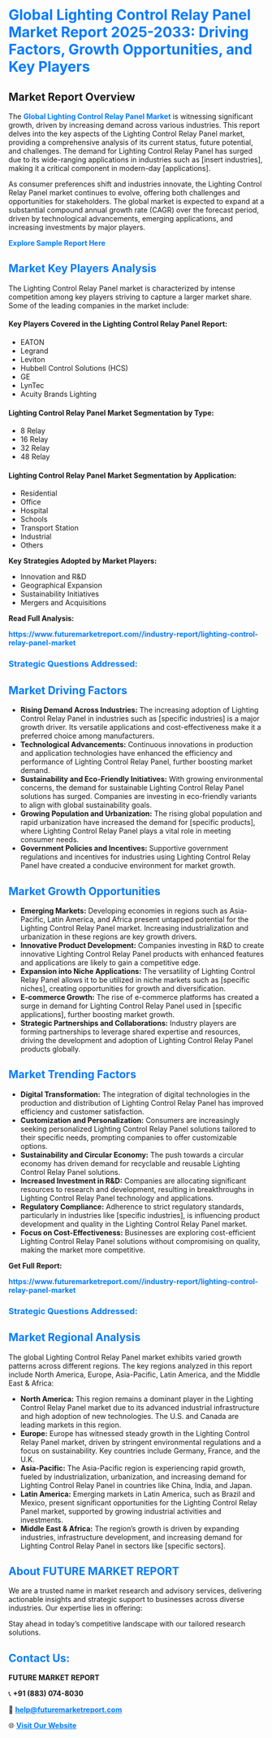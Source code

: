 <h1 style="color: #007BFF;">Global Lighting Control Relay Panel Market Report 2025-2033: Driving Factors, Growth Opportunities, and Key Players</h1>

<section id="overview">
<h2>Market Report Overview</h2>
<p>The <a href="https://www.futuremarketreport.com//industry-report/lighting-control-relay-panel-market" style="color: #007BFF; text-decoration: none;"><strong>Global Lighting Control Relay Panel Market</strong></a> is witnessing significant growth, driven by increasing demand across various industries. This report delves into the key aspects of the Lighting Control Relay Panel market, providing a comprehensive analysis of its current status, future potential, and challenges. The demand for Lighting Control Relay Panel has surged due to its wide-ranging applications in industries such as [insert industries], making it a critical component in modern-day [applications].</p>
<p>As consumer preferences shift and industries innovate, the Lighting Control Relay Panel market continues to evolve, offering both challenges and opportunities for stakeholders. The global market is expected to expand at a substantial compound annual growth rate (CAGR) over the forecast period, driven by technological advancements, emerging applications, and increasing investments by major players.</p>
</section>

<section id="overview">
<p><a href="https://www.futuremarketreport.com//request-sample/reportId=55337" style="color: #007BFF; text-decoration: none;"><strong>Explore Sample Report Here</strong></a></p>
</section>

<section id="key-players">
<h2 style="color: #007BFF;">Market Key Players Analysis</h2>
<p>The Lighting Control Relay Panel market is characterized by intense competition among key players striving to capture a larger market share. Some of the leading companies in the market include:</p>
<h4>Key Players Covered in the Lighting Control Relay Panel Report:</h4>
<ul><li>EATON</li><li>Legrand</li><li>Leviton</li><li>Hubbell Control Solutions (HCS)</li><li>GE</li><li>LynTec</li><li>Acuity Brands Lighting</li></ul>
<h4>Lighting Control Relay Panel Market Segmentation by Type:</h4>
<ul><li>8 Relay</li><li>16 Relay</li><li>32 Relay</li><li>48 Relay</li></ul>

<h4>Lighting Control Relay Panel Market Segmentation by Application:</h4>
<ul><li>Residential</li><li>Office</li><li>Hospital</li><li>Schools</li><li>Transport Station</li><li>Industrial</li><li>Others</li></ul>
<p><strong>Key Strategies Adopted by Market Players:</strong></p>
<ul>
<li>Innovation and R&D</li>
<li>Geographical Expansion</li>
<li>Sustainability Initiatives</li>
<li>Mergers and Acquisitions</li>
</ul>
</section>

<section>
<p><strong>Read Full Analysis: </strong></p><a href="https://www.futuremarketreport.com//industry-report/lighting-control-relay-panel-market" style="color: #007BFF; text-decoration: none;"><strong>https://www.futuremarketreport.com//industry-report/lighting-control-relay-panel-market</strong></a>
<h3 style="color: #007BFF;">Strategic Questions Addressed:</h3>
</section>

<section id="driving-factors">
<h2 style="color: #007BFF;">Market Driving Factors</h2>
<ul>
<li><strong>Rising Demand Across Industries:</strong> The increasing adoption of Lighting Control Relay Panel in industries such as [specific industries] is a major growth driver. Its versatile applications and cost-effectiveness make it a preferred choice among manufacturers.</li>
<li><strong>Technological Advancements:</strong> Continuous innovations in production and application technologies have enhanced the efficiency and performance of Lighting Control Relay Panel, further boosting market demand.</li>
<li><strong>Sustainability and Eco-Friendly Initiatives:</strong> With growing environmental concerns, the demand for sustainable Lighting Control Relay Panel solutions has surged. Companies are investing in eco-friendly variants to align with global sustainability goals.</li>
<li><strong>Growing Population and Urbanization:</strong> The rising global population and rapid urbanization have increased the demand for [specific products], where Lighting Control Relay Panel plays a vital role in meeting consumer needs.</li>
<li><strong>Government Policies and Incentives:</strong> Supportive government regulations and incentives for industries using Lighting Control Relay Panel have created a conducive environment for market growth.</li>
</ul>
</section>

<section id="growth-opportunities">
<h2 style="color: #007BFF;">Market Growth Opportunities</h2>
<ul>
<li><strong>Emerging Markets:</strong> Developing economies in regions such as Asia-Pacific, Latin America, and Africa present untapped potential for the Lighting Control Relay Panel market. Increasing industrialization and urbanization in these regions are key growth drivers.</li>
<li><strong>Innovative Product Development:</strong> Companies investing in R&D to create innovative Lighting Control Relay Panel products with enhanced features and applications are likely to gain a competitive edge.</li>
<li><strong>Expansion into Niche Applications:</strong> The versatility of Lighting Control Relay Panel allows it to be utilized in niche markets such as [specific niches], creating opportunities for growth and diversification.</li>
<li><strong>E-commerce Growth:</strong> The rise of e-commerce platforms has created a surge in demand for Lighting Control Relay Panel used in [specific applications], further boosting market growth.</li>
<li><strong>Strategic Partnerships and Collaborations:</strong> Industry players are forming partnerships to leverage shared expertise and resources, driving the development and adoption of Lighting Control Relay Panel products globally.</li>
</ul>
</section>

<section id="trending-factors">
<h2 style="color: #007BFF;">Market Trending Factors</h2>
<ul>
<li><strong>Digital Transformation:</strong> The integration of digital technologies in the production and distribution of Lighting Control Relay Panel has improved efficiency and customer satisfaction.</li>
<li><strong>Customization and Personalization:</strong> Consumers are increasingly seeking personalized Lighting Control Relay Panel solutions tailored to their specific needs, prompting companies to offer customizable options.</li>
<li><strong>Sustainability and Circular Economy:</strong> The push towards a circular economy has driven demand for recyclable and reusable Lighting Control Relay Panel solutions.</li>
<li><strong>Increased Investment in R&D:</strong> Companies are allocating significant resources to research and development, resulting in breakthroughs in Lighting Control Relay Panel technology and applications.</li>
<li><strong>Regulatory Compliance:</strong> Adherence to strict regulatory standards, particularly in industries like [specific industries], is influencing product development and quality in the Lighting Control Relay Panel market.</li>
<li><strong>Focus on Cost-Effectiveness:</strong> Businesses are exploring cost-efficient Lighting Control Relay Panel solutions without compromising on quality, making the market more competitive.</li>
</ul>
</section>

<section>
<p><strong>Get Full Report: </strong></p><a href="https://www.futuremarketreport.com//industry-report/lighting-control-relay-panel-market" style="color: #007BFF; text-decoration: none;"><strong>https://www.futuremarketreport.com//industry-report/lighting-control-relay-panel-market</strong></a>
<h3 style="color: #007BFF;">Strategic Questions Addressed:</h3>
</section>


<section id="regional-analysis">
<h2 style="color: #007BFF;">Market Regional Analysis</h2>
<p>The global Lighting Control Relay Panel market exhibits varied growth patterns across different regions. The key regions analyzed in this report include North America, Europe, Asia-Pacific, Latin America, and the Middle East & Africa:</p>
<ul>
<li><strong>North America:</strong> This region remains a dominant player in the Lighting Control Relay Panel market due to its advanced industrial infrastructure and high adoption of new technologies. The U.S. and Canada are leading markets in this region.</li>
<li><strong>Europe:</strong> Europe has witnessed steady growth in the Lighting Control Relay Panel market, driven by stringent environmental regulations and a focus on sustainability. Key countries include Germany, France, and the U.K.</li>
<li><strong>Asia-Pacific:</strong> The Asia-Pacific region is experiencing rapid growth, fueled by industrialization, urbanization, and increasing demand for Lighting Control Relay Panel in countries like China, India, and Japan.</li>
<li><strong>Latin America:</strong> Emerging markets in Latin America, such as Brazil and Mexico, present significant opportunities for the Lighting Control Relay Panel market, supported by growing industrial activities and investments.</li>
<li><strong>Middle East & Africa:</strong> The region’s growth is driven by expanding industries, infrastructure development, and increasing demand for Lighting Control Relay Panel in sectors like [specific sectors].</li>
</ul>
</section>

<footer>
<h2 style="color: #007BFF;">About FUTURE MARKET REPORT</h2>
<p>We are a trusted name in market research and advisory services, delivering actionable insights and strategic support to businesses across diverse industries. Our expertise lies in offering:</p>

<p>Stay ahead in today’s competitive landscape with our tailored research solutions.</p>

<h2 style="color: #007BFF;">Contact Us:</h2>
<p><strong>FUTURE MARKET REPORT</strong></p>
<p>📞 <strong>+91 (883) 074-8030</strong></p>
<p>📧 <strong><a href="mailto:help@futuremarketreport.com" style="color: #007BFF;">help@futuremarketreport.com</a></strong></p>
<p>🌐 <strong><a href="https://www.futuremarketreport.com/" style="color: #007BFF;">Visit Our Website</a></strong></p>
</footer>